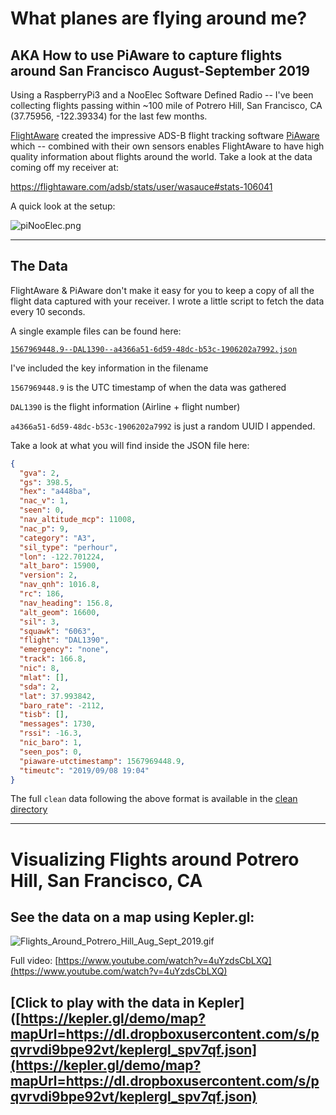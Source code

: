 # What planes are flying around me?

## AKA How to use PiAware to capture flights around San Francisco August-September 2019

Using a RaspberryPi3 and a NooElec Software Defined Radio -- I've been collecting flights passing within ~100 mile of Potrero Hill, San Francisco, CA (37.75956, -122.39334) for the last few months.

[FlightAware](https://flightaware.com/) created the impressive ADS-B flight tracking software [PiAware](https://flightaware.com/adsb/piaware/) which -- combined with their own sensors enables FlightAware to have high quality information about flights around the world. Take a look at the data coming off my receiver at: 

https://flightaware.com/adsb/stats/user/wasauce#stats-106041



A quick look at the setup:

![piNooElec.png](/Users/wferrell/Documents/piNooElec.png)



---

## The Data

FlightAware & PiAware don't make it easy for you to keep a copy of all the flight data captured with your receiver. I wrote a little script to fetch the data every 10 seconds.

A single example files can be found here:

[`1567969448.9--DAL1390--a4366a51-6d59-48dc-b53c-1906202a7992.json`]([https://github.com/wasauce/piaware-flightdata/blob/master/1567969448.9--DAL1390--a4366a51-6d59-48dc-b53c-1906202a7992.json](https://github.com/wasauce/piaware-flightdata/blob/master/1567969448.9--DAL1390--a4366a51-6d59-48dc-b53c-1906202a7992.json))

I've included the key information in the filename

`1567969448.9` is the UTC timestamp of when the data was gathered

`DAL1390` is the flight information (Airline + flight number)

`a4366a51-6d59-48dc-b53c-1906202a7992` is just a random UUID I appended.



Take a look at what you will find inside the JSON file here:

```json
{
  "gva": 2,
  "gs": 398.5,
  "hex": "a448ba",
  "nac_v": 1,
  "seen": 0,
  "nav_altitude_mcp": 11008,
  "nac_p": 9,
  "category": "A3",
  "sil_type": "perhour",
  "lon": -122.701224,
  "alt_baro": 15900,
  "version": 2,
  "nav_qnh": 1016.8,
  "rc": 186,
  "nav_heading": 156.8,
  "alt_geom": 16600,
  "sil": 3,
  "squawk": "6063",
  "flight": "DAL1390",
  "emergency": "none",
  "track": 166.8,
  "nic": 8,
  "mlat": [],
  "sda": 2,
  "lat": 37.993842,
  "baro_rate": -2112,
  "tisb": [],
  "messages": 1730,
  "rssi": -16.3,
  "nic_baro": 1,
  "seen_pos": 0,
  "piaware-utctimestamp": 1567969448.9,
  "timeutc": "2019/09/08 19:04"
}
```

The full `clean` data following the above format is available in the [clean directory](https://github.com/wasauce/piaware-flightdata/tree/master/clean)



---

# Visualizing Flights around Potrero Hill, San Francisco, CA

## See the data on a map using Kepler.gl:

![Flights_Around_Potrero_Hill_Aug_Sept_2019.gif](/Users/wferrell/Downloads/Flights_Around_Potrero_Hill_Aug_Sept_2019.gif)

Full video: [https://www.youtube.com/watch?v=4uYzdsCbLXQ](https://www.youtube.com/watch?v=4uYzdsCbLXQ)

## [Click to play with the data in Kepler]([https://kepler.gl/demo/map?mapUrl=https://dl.dropboxusercontent.com/s/pqvrvdi9bpe92vt/keplergl_spv7qf.json](https://kepler.gl/demo/map?mapUrl=https://dl.dropboxusercontent.com/s/pqvrvdi9bpe92vt/keplergl_spv7qf.json)
